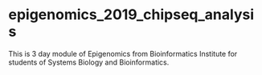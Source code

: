 # epigenomics_2019_chipseq_analysis
This is 3 day module of Epigenomics from Bioinformatics Institute for students of Systems Biology and Bioinformatics.
